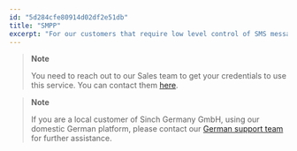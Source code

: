 ```yaml
---
id: "5d284cfe80914d02df2e51db"
title: "SMPP"
excerpt: "For our customers that require low level control of SMS messaging and lowest possible latency we offer our Enhanced SMPP service."
---
```

> **Note**    
>
> You need to reach out to our Sales team to get your credentials to use
> this service. You can contact them [here](https://www.sinch.com/contact-us/).



> **Note**    
>
> If you are a local customer of Sinch Germany GmbH, using our domestic German platform, please contact our [German support team](support-de@sinch.com) for further assistance.